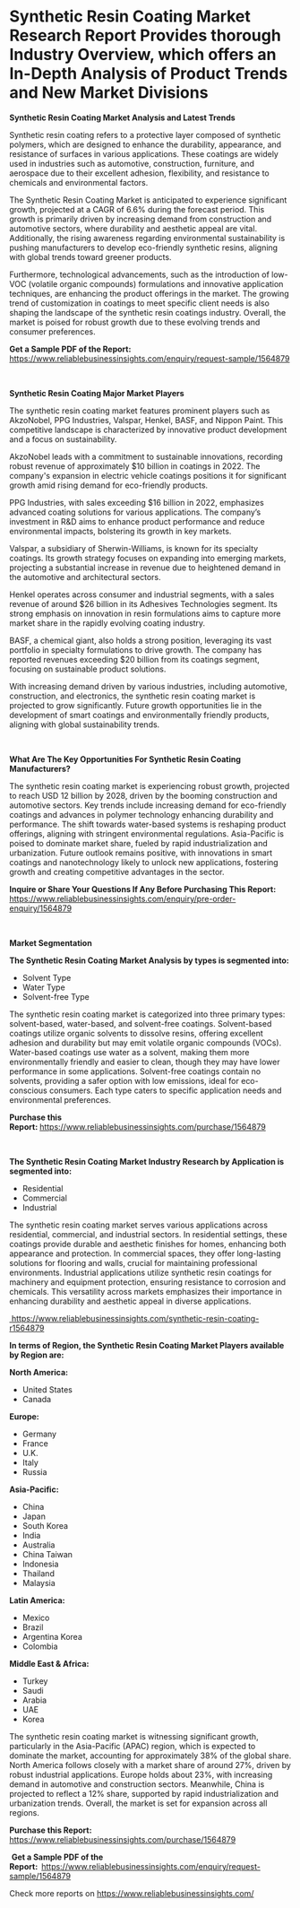 <p><h1>Synthetic Resin Coating Market Research Report Provides thorough Industry Overview, which offers an In-Depth Analysis of Product Trends and New Market Divisions</h1></p><p><strong>Synthetic Resin Coating Market Analysis and Latest Trends</strong></p>
<p><p>Synthetic resin coating refers to a protective layer composed of synthetic polymers, which are designed to enhance the durability, appearance, and resistance of surfaces in various applications. These coatings are widely used in industries such as automotive, construction, furniture, and aerospace due to their excellent adhesion, flexibility, and resistance to chemicals and environmental factors.</p><p>The Synthetic Resin Coating Market is anticipated to experience significant growth, projected at a CAGR of 6.6% during the forecast period. This growth is primarily driven by increasing demand from construction and automotive sectors, where durability and aesthetic appeal are vital. Additionally, the rising awareness regarding environmental sustainability is pushing manufacturers to develop eco-friendly synthetic resins, aligning with global trends toward greener products.</p><p>Furthermore, technological advancements, such as the introduction of low-VOC (volatile organic compounds) formulations and innovative application techniques, are enhancing the product offerings in the market. The growing trend of customization in coatings to meet specific client needs is also shaping the landscape of the synthetic resin coatings industry. Overall, the market is poised for robust growth due to these evolving trends and consumer preferences.</p></p>
<p><strong>Get a Sample PDF of the Report:&nbsp;</strong> <a href="https://www.reliablebusinessinsights.com/enquiry/request-sample/1564879?utm_campaign=2190&utm_medium=2&utm_source=Github&utm_content=ia&utm_term=02042025&utm_id=synthetic-resin-coating">https://www.reliablebusinessinsights.com/enquiry/request-sample/1564879</a></p>
<p>&nbsp;</p>
<p><strong>Synthetic Resin Coating Major Market Players</strong></p>
<p><p>The synthetic resin coating market features prominent players such as AkzoNobel, PPG Industries, Valspar, Henkel, BASF, and Nippon Paint. This competitive landscape is characterized by innovative product development and a focus on sustainability.</p><p>AkzoNobel leads with a commitment to sustainable innovations, recording robust revenue of approximately $10 billion in coatings in 2022. The company's expansion in electric vehicle coatings positions it for significant growth amid rising demand for eco-friendly products.</p><p>PPG Industries, with sales exceeding $16 billion in 2022, emphasizes advanced coating solutions for various applications. The company’s investment in R&D aims to enhance product performance and reduce environmental impacts, bolstering its growth in key markets.</p><p>Valspar, a subsidiary of Sherwin-Williams, is known for its specialty coatings. Its growth strategy focuses on expanding into emerging markets, projecting a substantial increase in revenue due to heightened demand in the automotive and architectural sectors.</p><p>Henkel operates across consumer and industrial segments, with a sales revenue of around $26 billion in its Adhesives Technologies segment. Its strong emphasis on innovation in resin formulations aims to capture more market share in the rapidly evolving coating industry.</p><p>BASF, a chemical giant, also holds a strong position, leveraging its vast portfolio in specialty formulations to drive growth. The company has reported revenues exceeding $20 billion from its coatings segment, focusing on sustainable product solutions.</p><p>With increasing demand driven by various industries, including automotive, construction, and electronics, the synthetic resin coating market is projected to grow significantly. Future growth opportunities lie in the development of smart coatings and environmentally friendly products, aligning with global sustainability trends.</p></p>
<p>&nbsp;</p>
<p><strong>What Are The Key Opportunities For Synthetic Resin Coating Manufacturers?</strong></p>
<p><p>The synthetic resin coating market is experiencing robust growth, projected to reach USD 12 billion by 2028, driven by the booming construction and automotive sectors. Key trends include increasing demand for eco-friendly coatings and advances in polymer technology enhancing durability and performance. The shift towards water-based systems is reshaping product offerings, aligning with stringent environmental regulations. Asia-Pacific is poised to dominate market share, fueled by rapid industrialization and urbanization. Future outlook remains positive, with innovations in smart coatings and nanotechnology likely to unlock new applications, fostering growth and creating competitive advantages in the sector.</p></p>
<p><strong>Inquire or Share Your Questions If Any Before Purchasing This Report:</strong> <a href="https://www.reliablebusinessinsights.com/enquiry/pre-order-enquiry/1564879?utm_campaign=2190&utm_medium=2&utm_source=Github&utm_content=ia&utm_term=02042025&utm_id=synthetic-resin-coating">https://www.reliablebusinessinsights.com/enquiry/pre-order-enquiry/1564879</a></p>
<p>&nbsp;</p>
<p><strong>Market Segmentation</strong></p>
<p><strong>The Synthetic Resin Coating Market Analysis by types is segmented into:</strong></p>
<p><ul><li>Solvent Type</li><li>Water Type</li><li>Solvent-free Type</li></ul></p>
<p><p>The synthetic resin coating market is categorized into three primary types: solvent-based, water-based, and solvent-free coatings. Solvent-based coatings utilize organic solvents to dissolve resins, offering excellent adhesion and durability but may emit volatile organic compounds (VOCs). Water-based coatings use water as a solvent, making them more environmentally friendly and easier to clean, though they may have lower performance in some applications. Solvent-free coatings contain no solvents, providing a safer option with low emissions, ideal for eco-conscious consumers. Each type caters to specific application needs and environmental preferences.</p></p>
<p><strong>Purchase this Report:&nbsp;</strong><a href="https://www.reliablebusinessinsights.com/purchase/1564879?utm_campaign=2190&utm_medium=2&utm_source=Github&utm_content=ia&utm_term=02042025&utm_id=synthetic-resin-coating">https://www.reliablebusinessinsights.com/purchase/1564879</a></p>
<p>&nbsp;</p>
<p><strong>The Synthetic Resin Coating Market Industry Research by Application is segmented into:</strong></p>
<p><ul><li>Residential</li><li>Commercial</li><li>Industrial</li></ul></p>
<p><p>The synthetic resin coating market serves various applications across residential, commercial, and industrial sectors. In residential settings, these coatings provide durable and aesthetic finishes for homes, enhancing both appearance and protection. In commercial spaces, they offer long-lasting solutions for flooring and walls, crucial for maintaining professional environments. Industrial applications utilize synthetic resin coatings for machinery and equipment protection, ensuring resistance to corrosion and chemicals. This versatility across markets emphasizes their importance in enhancing durability and aesthetic appeal in diverse applications.</p></p>
<p><a href="https://www.reliablebusinessinsights.com/synthetic-resin-coating-r1564879?utm_campaign=2190&utm_medium=2&utm_source=Github&utm_content=ia&utm_term=02042025&utm_id=synthetic-resin-coating">&nbsp;https://www.reliablebusinessinsights.com/synthetic-resin-coating-r1564879</a></p>
<p><strong>In terms of Region, the Synthetic Resin Coating Market Players available by Region are:</strong></p>
<p>
    <p> <strong> North America: </strong>
        <ul>
            <li>United States</li>
            <li>Canada</li>
        </ul>
        </p> 
    <p> <strong> Europe: </strong>
        <ul>
            <li>Germany</li>
            <li>France</li>
            <li>U.K.</li>
            <li>Italy</li>
            <li>Russia</li>
        </ul>
        </p> 
    <p> <strong> Asia-Pacific: </strong>
        <ul>
            <li>China</li>
            <li>Japan</li>
            <li>South Korea</li>
            <li>India</li>
            <li>Australia</li>
            <li>China Taiwan</li>
            <li>Indonesia</li>
            <li>Thailand</li>
            <li>Malaysia</li>
        </ul>
        </p> 
    <p> <strong> Latin America: </strong>
        <ul>
            <li>Mexico</li>
            <li>Brazil</li>
            <li>Argentina Korea</li>
            <li>Colombia</li>
        </ul>
        </p> 
    <p> <strong> Middle East & Africa: </strong>
        <ul>
            <li>Turkey</li>
            <li>Saudi</li>
            <li>Arabia</li>
            <li>UAE</li>
            <li>Korea</li>
        </ul>
    </p>
    </p>
<p><p>The synthetic resin coating market is witnessing significant growth, particularly in the Asia-Pacific (APAC) region, which is expected to dominate the market, accounting for approximately 38% of the global share. North America follows closely with a market share of around 27%, driven by robust industrial applications. Europe holds about 23%, with increasing demand in automotive and construction sectors. Meanwhile, China is projected to reflect a 12% share, supported by rapid industrialization and urbanization trends. Overall, the market is set for expansion across all regions.</p></p>
<p><strong>Purchase this Report: </strong><a href="https://www.reliablebusinessinsights.com/purchase/1564879?utm_campaign=2190&utm_medium=2&utm_source=Github&utm_content=ia&utm_term=02042025&utm_id=synthetic-resin-coating">https://www.reliablebusinessinsights.com/purchase/1564879</a></p>
<p>&nbsp;<strong>Get a Sample PDF of the Report:&nbsp;&nbsp;</strong><a href="https://www.reliablebusinessinsights.com/enquiry/request-sample/1564879?utm_campaign=2190&utm_medium=2&utm_source=Github&utm_content=ia&utm_term=02042025&utm_id=synthetic-resin-coating">https://www.reliablebusinessinsights.com/enquiry/request-sample/1564879</a></p>
<p><strong></strong></p>
<p>Check more reports on <a href="https://www.reliablebusinessinsights.com/?utm_campaign=2190&utm_medium=2&utm_source=Github&utm_content=ia&utm_term=02042025&utm_id=synthetic-resin-coating">https://www.reliablebusinessinsights.com/</a></p>